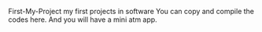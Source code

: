  First-My-Project
my first projects in software
You can copy and compile the codes here. And you will have a mini atm app.
